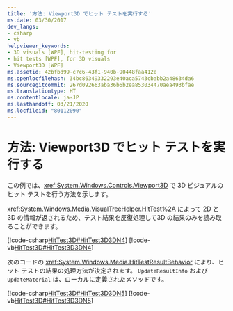 ```yaml
---
title: '方法: Viewport3D でヒット テストを実行する'
ms.date: 03/30/2017
dev_langs:
- csharp
- vb
helpviewer_keywords:
- 3D visuals [WPF], hit-testing for
- hit tests [WPF], for 3D visuals
- Viewport3D [WPF]
ms.assetid: 42bfbd99-c7c6-43f1-940b-90448faa412e
ms.openlocfilehash: 34bc86349332293e40aca5743cbabb2a48634da6
ms.sourcegitcommit: 267d092663aba36b6b2ea853034470aea493bfae
ms.translationtype: HT
ms.contentlocale: ja-JP
ms.lasthandoff: 03/21/2020
ms.locfileid: "80112090"
---
```

# <a name="how-to-hit-test-in-a-viewport3d"></a>方法: Viewport3D でヒット テストを実行する

この例では、<xref:System.Windows.Controls.Viewport3D> で 3D ビジュアルのヒット テストを行う方法を示します。

<xref:System.Windows.Media.VisualTreeHelper.HitTest%2A> によって 2D と 3D の情報が返されるため、テスト結果を反復処理して3D の結果のみを読み取ることができます。

[!code-csharp[HitTest3D#HitTest3D3DN4](~/samples/snippets/csharp/VS_Snippets_Wpf/HitTest3D/CSharp/Window1.xaml.cs#hittest3d3dn4)]
[!code-vb[HitTest3D#HitTest3D3DN4](~/samples/snippets/visualbasic/VS_Snippets_Wpf/HitTest3D/visualbasic/window1.xaml.vb#hittest3d3dn4)]

次のコードの <xref:System.Windows.Media.HitTestResultBehavior> により、ヒット テストの結果の処理方法が決定されます。 `UpdateResultInfo` および `UpdateMaterial` は、ローカルに定義されたメソッドです。

[!code-csharp[HitTest3D#HitTest3D3DN5](~/samples/snippets/csharp/VS_Snippets_Wpf/HitTest3D/CSharp/Window1.xaml.cs#hittest3d3dn5)]
[!code-vb[HitTest3D#HitTest3D3DN5](~/samples/snippets/visualbasic/VS_Snippets_Wpf/HitTest3D/visualbasic/window1.xaml.vb#hittest3d3dn5)]
